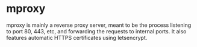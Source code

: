 # mproxy

mproxy is mainly a reverse proxy server, meant to be the process listening to
port 80, 443, etc, and forwarding the requests to internal ports. It also
features automatic HTTPS certificates using letsencrypt.
